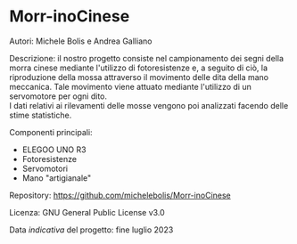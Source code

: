 # Morr-inoCinese

Autori: Michele Bolis e Andrea Galliano  

Descrizione: il nostro progetto consiste nel campionamento dei segni della morra cinese mediante l'utilizzo di fotoresistenze e, a seguito di ciò, la riproduzione della mossa attraverso il movimento delle dita della mano meccanica. Tale movimento viene attuato mediante l'utilizzo di un servomotore per ogni dito.  
I dati relativi ai rilevamenti delle mosse vengono poi analizzati facendo delle stime statistiche.

Componenti principali:

- ELEGOO UNO R3
- Fotoresistenze
- Servomotori  
- Mano "artigianale"

Repository: <https://github.com/michelebolis/Morr-inoCinese>  

Licenza: GNU General Public License v3.0  

Data _indicativa_ del progetto: fine luglio 2023
